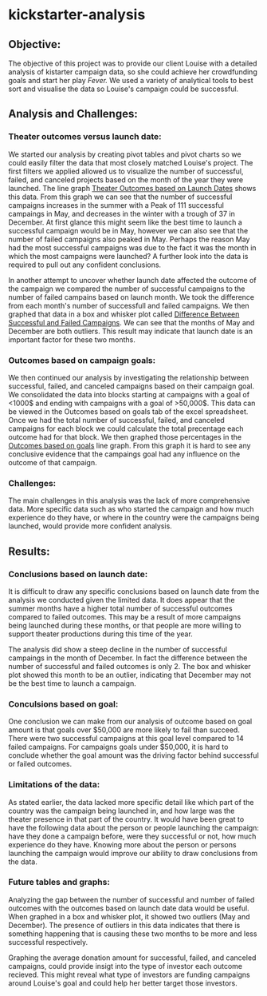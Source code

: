 # kickstarter-analysis
## Objective:
The objective of this project was to provide our client Louise with a detailed analysis of kistarter campaign data, so she could achieve her crowdfunding goals and start her play _Fever._ We used a variety of analytical tools to best sort and visualise the data so Louise's campaign could be successful.

## Analysis and Challenges:
### Theater outcomes versus launch date:
We started our analysis by creating pivot tables and pivot charts so we could easily filter the data that most closely matched Louise's project.  The first filters we applied allowed us to visualize the number of successful, failed, and canceled projects based on the month of the year they were launched.  The line graph [Theater Outcomes based on Launch Dates](https://github.com/kowiak89/kickstarter-analysis/blob/main/Theater_Outcomes_vs_Launch.png) shows this data.  From this graph we can see that the number of successful campaigns increases in the summer with a Peak of 111 successful campaings in May, and decreases in the winter with a trough of 37 in December.  At first glance this might seem like the best time to launch a successful campaign would be in May, however we can also see that the number of failed campaigns also peaked in May.  Perhaps the reason May had the most successful campaigns was due to the fact it was the month in which the most campaigns were launched?  A further look into the data is required to pull out any confident conclusions.

In another attempt to uncover whether launch date affected the outcome of the campaign we compared the number of successful campaigns to the number of failed campains based on launch month.  We took the difference from each month's number of successfull and failed campaigns.  We then graphed that data in a box and whisker plot called [Difference Between Successful and Failed Campaigns](https://github.com/kowiak89/kickstarter-analysis/blob/main/Difference_between_successful_and_failed.png).  We can see that the months of May and December are both outliers.  This result may indicate that launch date is an important factor for these two months.

### Outcomes based on campaign goals:
We then continued our analysis by investigating the relationship between successful, failed, and canceled campaigns based on their campaign goal.  We consolidated the data into blocks starting at campaigns with a goal of <1000$ and ending with campaigns with a goal of >50,000$.  This data can be viewed in the Outcomes based on goals tab of the excel spreadsheet.  Once we had the total number of successful, failed, and canceled campaigns for each block we could calculate the total precentage each outcome had for that block.  We then graphed those percentages in the [Outcomes based on goals](link) line graph.  From this graph it is hard to see any conclusive evidence that the campaings goal had any influence on the outcome of that campaign.  

### Challenges:
The main challenges in this analysis was the lack of more comprehensive data.  More specific data such as who started the campaign and how much experience do they have, or where in the country were the campaigns being launched, would provide more confident analysis.  


## Results:
### Conclusions based on launch date:
It is difficult to draw any specific conclusions based on launch date from the analysis we conducted given the limited data.  It does appear that the summer months have a higher total number of successful outcomes compared to failed outcomes. This may be a result of more campaigns being launched during these months, or that people are more willing to support theater productions during this time of the year.  

The analysis did show a steep decline in the number of successful campaings in the month of December.  In fact the difference between the number of successful and failed outcomes is only 2.  The box and whisker plot showed this month to be an outlier, indicating that December may not be the best time to launch a campaign.  

### Conculsions based on goal:
One conclusion we can make from our analysis of outcome based on goal amount is that goals over $50,000 are more likely to fail than succeed.  There were two successful campaigns at this goal level compared to 14 failed campaigns.  For campaigns goals under $50,000, it is hard to conclude whether the goal amount was the driving factor behind successful or failed outcomes.

### Limitations of the data:
As stated earlier, the data lacked more specific detail like which part of the country was the campaign being launched in, and how large was the theater presence in that part of the country.  It would have been great to have the following data about the person or people launching the campaign: have they done a campaign before, were they successful or not, how much experience do they have.  Knowing more about the person or persons launching the campaign would improve our ability to draw conclusions from the data.

### Future tables and graphs:
Analyzing the gap between the number of successful and number of failed outcomes with the outcomes based on launch date data would be useful.  When graphed in a box and whisker plot, it showed two outliers (May and December).  The presence of outliers in this data indicates that there is something happening that is causing these two months to be more and less successful respectively.  

Graphing the average donation amount for successful, failed, and canceled campaigns, could provide insigt into the type of investor each outcome recieved.  This might reveal what type of investors are funding campaigns around Louise's goal and could help her better target those investors.

